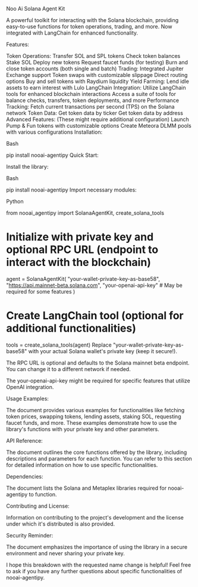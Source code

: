 Noo Ai Solana Agent Kit

A powerful toolkit for interacting with the Solana blockchain, providing easy-to-use functions for token operations, trading, and more. Now integrated with LangChain for enhanced functionality.

Features:

Token Operations:
Transfer SOL and SPL tokens
Check token balances
Stake SOL
Deploy new tokens
Request faucet funds (for testing)
Burn and close token accounts (both single and batch)
Trading:
Integrated Jupiter Exchange support
Token swaps with customizable slippage
Direct routing options
Buy and sell tokens with Raydium liquidity
Yield Farming:
Lend idle assets to earn interest with Lulo
LangChain Integration:
Utilize LangChain tools for enhanced blockchain interactions
Access a suite of tools for balance checks, transfers, token deployments, and more
Performance Tracking:
Fetch current transactions per second (TPS) on the Solana network
Token Data:
Get token data by ticker
Get token data by address
Advanced Features: (These might require additional configuration)
Launch Pump & Fun tokens with customizable options
Create Meteora DLMM pools with various configurations
Installation:

Bash

pip install nooai-agentipy
Quick Start:

Install the library:

Bash

pip install nooai-agentipy
Import necessary modules:

Python

from nooai_agentipy import SolanaAgentKit, create_solana_tools

# Initialize with private key and optional RPC URL (endpoint to interact with the blockchain)
agent = SolanaAgentKit(
    "your-wallet-private-key-as-base58",
    "https://api.mainnet-beta.solana.com",
    "your-openai-api-key"  # May be required for some features
)

# Create LangChain tool (optional for additional functionalities)
tools = create_solana_tools(agent)
Replace "your-wallet-private-key-as-base58" with your actual Solana wallet's private key (keep it secure!).

The RPC URL is optional and defaults to the Solana mainnet beta endpoint. You can change it to a different network if needed.

The your-openai-api-key might be required for specific features that utilize OpenAI integration.

Usage Examples:

The document provides various examples for functionalities like fetching token prices, swapping tokens, lending assets, staking SOL, requesting faucet funds, and more. These examples demonstrate how to use the library's functions with your private key and other parameters.

API Reference:

The document outlines the core functions offered by the library, including descriptions and parameters for each function. You can refer to this section for detailed information on how to use specific functionalities.

Dependencies:

The document lists the Solana and Metaplex libraries required for nooai-agentipy to function.

Contributing and License:

Information on contributing to the project's development and the license under which it's distributed is also provided.

Security Reminder:

The document emphasizes the importance of using the library in a secure environment and never sharing your private key.

I hope this breakdown with the requested name change is helpful! Feel free to ask if you have any further questions about specific functionalities of nooai-agentipy.
